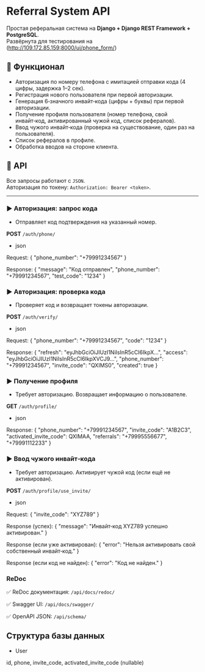 # Referral System API

Простая реферальная система на **Django + Django REST Framework + PostgreSQL**.  
Развёрнута для тестирования на (http://109.172.85.159:8000/ui/phone_form/)

## 🚀 Функционал

- Авторизация по номеру телефона с имитацией отправки кода (4 цифры, задержка 1–2 сек).
- Регистрация нового пользователя при первой авторизации.
- Генерация 6‑значного инвайт‑кода (цифры + буквы) при первой авторизации.
- Получение профиля пользователя (номер телефона, свой инвайт‑код, активированный чужой код, список рефералов).
- Ввод чужого инвайт‑кода (проверка на существование, один раз на пользователя).
- Список рефералов в профиле.
- Обработка вводов на стороне клиента.

## 📡 API

Все запросы работают с `JSON`.  
Авторизация по токену: `Authorization: Bearer <token>`.

---

### ▶️ Авторизация: запрос кода

- Отправляет код подтверждения на указанный номер.

**POST** `/auth/phone/`

- json

Request:
{
  "phone_number": "+79991234567"
}

Response:
{
    "message": "Код отправлен",
    "phone_number": "+79991234567",
    "test_code": "1234"
}

### ▶️ Авторизация: проверка кода

- Проверяет код и возвращает токены авторизации.

**POST** `/auth/verify/`

- json

Request:
{
  "phone_number": "+79991234567",
  "code": "1234"
}

Response:
{
    "refresh": "eyJhbGciOiJIUzI1NiIsInR5cCI6IkpX...",
    "access": "eyJhbGciOiJIUzI1NiIsInR5cCI6IkpXVCJ9...",
    "phone_number": "+79991234567",
    "invite_code": "QXIMS0",
    "created": true
}

### ▶️ Получение профиля

- Требует авторизацию. Возвращает информацию о пользователе.

**GET** `/auth/profile/`

- json

Response:
{
  "phone_number": "+79991234567",
  "invite_code": "A1B2C3",
  "activated_invite_code": QXIMAA,
  "referrals": 
    "+79995556677",
    "+79991112233"
}

### ▶️ Ввод чужого инвайт‑кода

- Требует авторизацию. Активирует чужой код (если ещё не активирован).

**POST** `/auth/profile/use_invite/`

- json

Request:
{
  "invite_code": "XYZ789"
}

Response (успех):
{
  "message": "Инвайт‑код XYZ789 успешно активирован."
}

Response (если уже активирован):
{
"error": "Нельзя активировать свой собственный инвайт‑код."
}

Response (если код не найден):
{
  "error": "Код не найден."
}

### ReDoc

✅ ReDoc документация:
`/api/docs/redoc/`

✅ Swagger UI:
`/api/docs/swagger/`

✅ OpenAPI JSON:
`/api/schema/`

## Структура базы данных

- User

id,
phone,
invite_code,
activated_invite_code (nullable)

